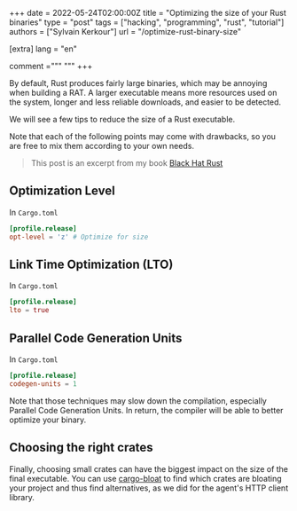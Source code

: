 +++
date = 2022-05-24T02:00:00Z
title = "Optimizing the size of your Rust binaries"
type = "post"
tags = ["hacking", "programming", "rust", "tutorial"]
authors = ["Sylvain Kerkour"]
url = "/optimize-rust-binary-size"

[extra]
lang = "en"

comment ="""
"""
+++


By default, Rust produces fairly large binaries, which may be annoying when building a RAT. A larger executable means more resources used on the system, longer and less reliable downloads, and easier to be detected.

We will see a few tips to reduce the size of a Rust executable.

Note that each of the following points may come with drawbacks, so you are free to mix them according to your own needs.

> This post is an excerpt from my book [Black Hat Rust](https://kerkour.com/black-hat-rust)


## Optimization Level

In `Cargo.toml`

```toml
[profile.release]
opt-level = 'z' # Optimize for size
```

## Link Time Optimization (LTO)

In `Cargo.toml`

```toml
[profile.release]
lto = true
```


## Parallel Code Generation Units

In `Cargo.toml`

```toml
[profile.release]
codegen-units = 1
```


Note that those techniques may slow down the compilation, especially Parallel Code Generation Units. In return, the compiler will be able to better optimize your binary.


## Choosing the right crates

Finally, choosing small crates can have the biggest impact on the size of the final executable. You can use [cargo-bloat](https://github.com/RazrFalcon/cargo-bloat) to find which crates are bloating your project and thus find alternatives, as we did for the agent's HTTP client library.
